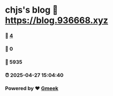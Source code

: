# chjs's blog :link: https://blog.936668.xyz 
### :page_facing_up: [4](https://blog.936668.xyz/tag.html) 
### :speech_balloon: 0 
### :hibiscus: 5935 
### :alarm_clock: 2025-04-27 15:04:40 
### Powered by :heart: [Gmeek](https://github.com/Meekdai/Gmeek)
